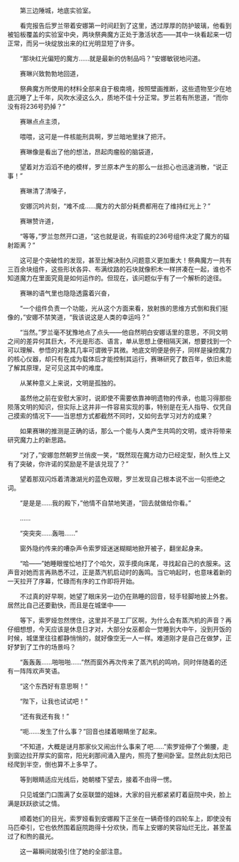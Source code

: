 　　第三边陲城，地底实验室。

　　看完报告后罗兰带着安娜第一时间赶到了这里，透过厚厚的防护玻璃，他看到被铅板覆盖的实验室中央，两块祭典魔方正处于激活状态——其中一块看起来一切正常，而另一块绽放出来的红光明显短了许多。

　　“那块红光偏短的魔方……就是最新的仿制品吗？”安娜敏锐地问道。

　　赛琳兴致勃勃地回道，

　　祭典魔方所使用的材料全部来自于极南境，按照壁画推断，这些遗物至少在地底沉睡了上千年，风吹水浸这么久，质地不佳十分正常。罗兰若有所思道，“而你没有将236号扔掉？”

　　赛琳点点主须，

　　喂喂，这可是一件核能刑具啊，罗兰暗地里抹了把汗。

　　赛琳像是看出了他的想法，昂起肉瘤般的脑袋道，

　　望着对方滔滔不绝的模样，罗兰原本产生的那么一丝担心也迅速消散，“说正事！”

　　赛琳清了清嗓子，

　　安娜沉吟片刻，“难不成……魔方的大部分耗费都用在了维持红光上？”

　　赛琳赞许道，

　　“等等，”罗兰忽然开口道，“这也就是说，有瑕疵的236号组件决定了魔方的辐射距离？”

　　这可是个突破性的发现，甚至比解决耐久问题意义更加重大！祭典魔方一共有三百余块组件，这些形状各异、布满纹路的石块就像积木一样拼凑在一起，谁也不知道魔力在里面究竟是如何运作的。但现在，该问题似乎有了一个解析的途径。

　　赛琳的语气里也隐隐透露着兴奋，

　　“一个组件负责一个功能，光从这个方面来看，放射族的思维方式倒和我们挺像的，”安娜不禁笑道，“我该说这是人类的幸运吗？”

　　“当然。”罗兰毫不犹豫地点了点头——他自然明白安娜话里的意思，不同文明之间的差异何其巨大，不光是形态、语言，单从思想上便相隔天渊，想要找到一个可以理解、参悟的对象其几率可谓微乎其微。地底文明便是例子，同样是操控魔力的核心仪器，却只有在成为载体后才能控制其运行，赛琳研究了数百年，依旧未能了解其原理，足可见这其中的难度。

　　从某种意义上来说，文明是孤独的。

　　虽然他之前在安慰大家时，说即使不需要依靠神明遗物的传承，也能习得那些陨落文明的知识，但实际上这并非一件容易实现的事，特别是在无人指导、仅凭自己摸索的情况下——当思想方式都截然不同时，又如何去学习对方的成果？

　　如果赛琳的推测是正确的话，那么一个能与人类产生共鸣的文明，或许将带来研究魔力上的新思路。

　　“对了，”安娜忽然朝罗兰俏皮一笑，“既然现在魔方动力已经定型，耐久性上又有了突破，你许诺的奖励是不是该兑现了？”

　　望着那双闪烁着清澈湖光的蓝色双眼，罗兰发现自己根本说不出一句拒绝之词。

　　“是是是……我的殿下，”他情不自禁地笑道，“回去就做给你看。”

　　……

　　“突突突……轰啪……”

　　窗外隐约传来的嘈杂声令索罗娅迷迷糊糊地掀开被子，翻坐起身来。

　　“哈——”她睡眼惺忪地打了个哈欠，双手摸向床尾，寻找起自己的衣服来。这声音对她而言再熟悉不过，正是蒸汽机启动时的轰鸣。当它响起时，也意味着新的一天拉开了序幕，忙碌而有序的工作即将开始。

　　不过真的好早啊，她望了眼床另一边仍在熟睡的回音，轻手轻脚地披上外套。居然比自己还要勤快，而且是在城堡中——

　　等下，索罗娅忽然愣住，这里并不是工厂区啊，为什么会有蒸汽机的声音？再仔细想想，今天应该是休息日才对，大部分女巫都会一觉睡到大中午，没到开饭的时候，城堡里往往都静悄悄的，就好像空无一人一样。难道刚才是自己在做梦，正好梦到了工作的场景吗？

　　“轰轰轰……啪啪啪……”然而窗外再次传来了蒸汽机的鸣响，同时伴随着的还有一阵阵欢声笑语。

　　“这个东西好有意思啊！”

　　“陛下，让我也试试吧！”

　　“还有我还有我！”

　　“呃……发生了什么事？”回音也揉着眼睛坐了起来。

　　“不知道，大概是谜月那家伙又闹出什么事来了吧……”索罗娅伸了个懒腰，走到窗边拉开厚实的窗帘，阳光刹那间涌入屋内，照亮了整间卧室。显然此刻太阳已经爬到半空，倒也算不上多早了。

　　等到眼睛适应光线后，她朝楼下望去，接着不由得一愣。

　　只见城堡门口围满了女巫联盟的姐妹，大家的目光都紧紧盯着庭院中央，脸上满是跃跃欲试之情。

　　顺着她们的目光，索罗娅看到安娜殿下正坐在一辆奇怪的四轮车上，即使没有马匹牵引，它也依然围着庭院跑得十分欢快，而车上安娜的笑容灿烂无比，甚至盖过了和煦的晨光。

　　这一幕瞬间就吸引住了她的全部注意。
